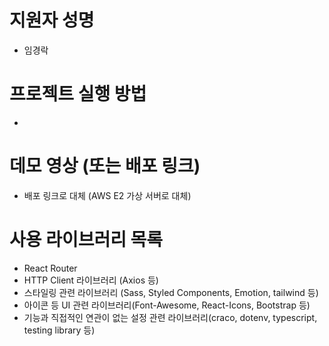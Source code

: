 # 지원자 성명

- 임경락

# 프로젝트 실행 방법

-

# 데모 영상 (또는 배포 링크)

- 배포 링크로 대체 (AWS E2 가상 서버로 대체)

# 사용 라이브러리 목록

- React Router
- HTTP Client 라이브러리 (Axios 등)
- 스타일링 관련 라이브러리 (Sass, Styled Components, Emotion, tailwind 등)
- 아이콘 등 UI 관련 라이브러리(Font-Awesome, React-Icons, Bootstrap 등)
- 기능과 직접적인 연관이 없는 설정 관련 라이브러리(craco, dotenv, typescript, testing library 등)
